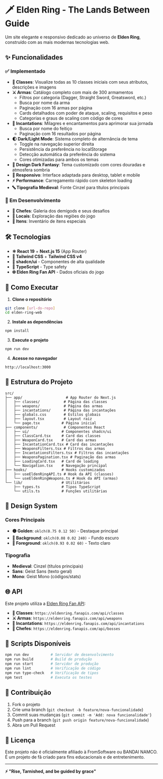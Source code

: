 # 🗡️ Elden Ring - The Lands Between Guide

Um site elegante e responsivo dedicado ao universo de **Elden Ring**, construído com as mais modernas tecnologias web.

## ✨ Funcionalidades

### ✅ Implementado
- **📜 Classes**: Visualize todas as 10 classes iniciais com seus atributos, descrições e imagens
- **⚔️ Armas**: Catálogo completo com mais de 300 armamentos
  - Filtros por categoria (Dagger, Straight Sword, Greatsword, etc.)
  - Busca por nome da arma
  - Paginação com 16 armas por página
  - Cards detalhados com poder de ataque, scaling, requisitos e peso
  - Categorias e graus de scaling com código de cores
- **🙏 Incantations**: Milagres e encantamentos para aprimorar sua jornada
  - Busca por nome do feitiço
  - Paginação com 16 resultados por página
- **🌓 Dark/Light Mode**: Sistema completo de alternância de tema
  - Toggle na navegação superior direita
  - Persistência da preferência no localStorage
  - Detecção automática da preferência do sistema
  - Cores otimizadas para ambos os temas
- **🎨 Design Dark Fantasy**: Tema customizado com cores douradas e atmosfera sombria
- **📱 Responsivo**: Interface adaptada para desktop, tablet e mobile
- **⚡ Performance**: Carregamento rápido com skeleton loading
- **🔤 Tipografia Medieval**: Fonte Cinzel para títulos principais

### 🚧 Em Desenvolvimento
- **👹 Chefes**: Galeria dos demigods e seus desafios
- **🏰 Locais**: Exploração das regiões do jogo
- **🔮 Itens**: Inventário de itens especiais

## 🛠️ Tecnologias

- **⚛️ React 19** + **Next.js 15** (App Router)
- **🎨 Tailwind CSS** + **Tailwind CSS v4**
- **🧱 shadcn/ui** - Componentes de alta qualidade
- **📡 TypeScript** - Type safety
- **🌐 Elden Ring Fan API** - Dados oficiais do jogo

## 🚀 Como Executar

1. **Clone o repositório**
```bash
git clone [url-do-repo]
cd elden-ring-web
```

2. **Instale as dependências**
```bash
npm install
```

3. **Execute o projeto**
```bash
npm run dev
```

4. **Acesse no navegador**
```
http://localhost:3000
```

## 📁 Estrutura do Projeto

```
src/
├── app/                    # App Router do Next.js
│   ├── classes/           # Página das classes
│   ├── weapons/           # Página das armas
│   ├── incantations/      # Página das incantações
│   ├── globals.css        # Estilos globais
│   ├── layout.tsx         # Layout raiz
│   └── page.tsx          # Página inicial
├── components/            # Componentes React
│   ├── ui/               # Componentes shadcn/ui
│   ├── ClassCard.tsx     # Card das classes
│   ├── WeaponCard.tsx    # Card das armas
│   ├── IncantationCard.tsx # Card das incantações
│   ├── WeaponsFilters.tsx # Filtros das armas
│   ├── IncantationsFilters.tsx # Filtros das incantações
│   ├── WeaponsPagination.tsx # Paginação das armas
│   ├── LoadingCard.tsx   # Card de loading
│   └── Navigation.tsx    # Navegação principal
├── hooks/                # Hooks customizados
│   ├── useEldenRingAPI.ts # Hook da API (classes)
│   └── useEldenRingWeapons.ts # Hook da API (armas)
└── lib/                  # Utilitários
    ├── types.ts          # Tipos TypeScript
    └── utils.ts          # Funções utilitárias
```

## 🎨 Design System

### Cores Principais
- **🟡 Golden**: `oklch(0.75 0.12 50)` - Destaque principal
- **🌙 Background**: `oklch(0.08 0.02 240)` - Fundo escuro
- **📝 Foreground**: `oklch(0.93 0.02 60)` - Texto claro

### Tipografia
- **Medieval**: Cinzel (títulos principais)
- **Sans**: Geist Sans (texto geral)
- **Mono**: Geist Mono (códigos/stats)

## 🌐 API

Este projeto utiliza a [Elden Ring Fan API](https://eldenring.fanapis.com/docs):
- **📜 Classes**: `https://eldenring.fanapis.com/api/classes`
- **⚔️ Armas**: `https://eldenring.fanapis.com/api/weapons`
- **🙏 Incantations**: `https://eldenring.fanapis.com/api/incantations`
- **👹 Chefes**: `https://eldenring.fanapis.com/api/bosses`

## 📝 Scripts Disponíveis

```bash
npm run dev          # Servidor de desenvolvimento
npm run build        # Build de produção
npm run start        # Servidor de produção
npm run lint         # Verificação de código
npm run type-check   # Verificação de tipos
npm test             # Executa os testes
```

## 🤝 Contribuição

1. Fork o projeto
2. Crie uma branch (`git checkout -b feature/nova-funcionalidade`)
3. Commit suas mudanças (`git commit -m 'Add: nova funcionalidade'`)
4. Push para a branch (`git push origin feature/nova-funcionalidade`)
5. Abra um Pull Request

## 📄 Licença

Este projeto não é oficialmente afiliado à FromSoftware ou BANDAI NAMCO. 
É um projeto de fã criado para fins educacionais e de entretenimento.

---

**⚡ "Rise, Tarnished, and be guided by grace"**
